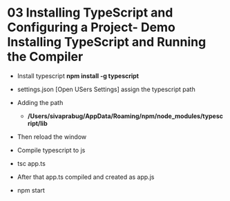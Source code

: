 # 03 Installing TypeScript and Configuring a Project-  Demo Installing TypeScript and Running the Compiler

- Install typescript
**npm install -g typescript**

- settings.json [Open USers Settings] assign the typescript path
- Adding the path
	- **/Users/sivaprabug/AppData/Roaming/npm/node_modules/typescript/lib**

- Then reload the window
- Compile typescript to js
- tsc app.ts
- After that app.ts compiled and created as app.js
- npm start